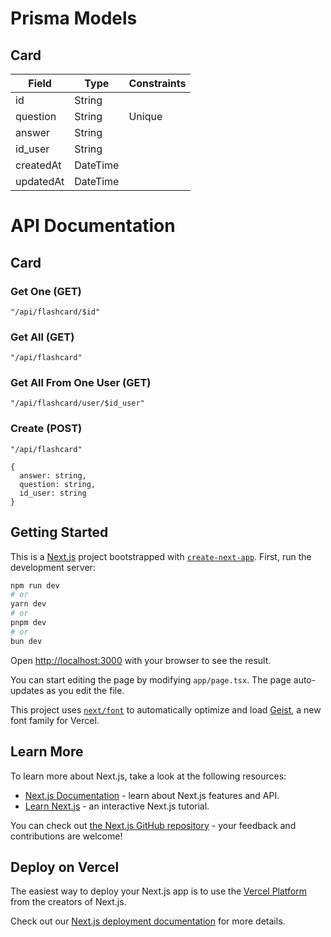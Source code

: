 # Prisma Models

## Card

| Field      | Type     | Constraints |
|------------|----------|-------------|
| id         | String   |             |
| question   | String   |   Unique    |
| answer     | String   |             |
| id_user    | String   |             |
| createdAt  | DateTime |             |
| updatedAt  | DateTime |             |

# API Documentation

## Card

### Get One (GET)
```
"/api/flashcard/$id"
```

### Get All (GET)
```
"/api/flashcard"
```

### Get All From One User (GET)
```
"/api/flashcard/user/$id_user"
```

### Create (POST)
```
"/api/flashcard"
```

```
{
  answer: string,
  question: string,
  id_user: string
}
```
<!-- 
### Edit 
```
"/api/...."
```
-->










## Getting Started

This is a [Next.js](https://nextjs.org) project bootstrapped with [`create-next-app`](https://nextjs.org/docs/app/api-reference/cli/create-next-app).
First, run the development server:

```bash
npm run dev
# or
yarn dev
# or
pnpm dev
# or
bun dev
```

Open [http://localhost:3000](http://localhost:3000) with your browser to see the result.

You can start editing the page by modifying `app/page.tsx`. The page auto-updates as you edit the file.

This project uses [`next/font`](https://nextjs.org/docs/app/building-your-application/optimizing/fonts) to automatically optimize and load [Geist](https://vercel.com/font), a new font family for Vercel.

## Learn More

To learn more about Next.js, take a look at the following resources:

- [Next.js Documentation](https://nextjs.org/docs) - learn about Next.js features and API.
- [Learn Next.js](https://nextjs.org/learn) - an interactive Next.js tutorial.

You can check out [the Next.js GitHub repository](https://github.com/vercel/next.js) - your feedback and contributions are welcome!

## Deploy on Vercel

The easiest way to deploy your Next.js app is to use the [Vercel Platform](https://vercel.com/new?utm_medium=default-template&filter=next.js&utm_source=create-next-app&utm_campaign=create-next-app-readme) from the creators of Next.js.

Check out our [Next.js deployment documentation](https://nextjs.org/docs/app/building-your-application/deploying) for more details.
